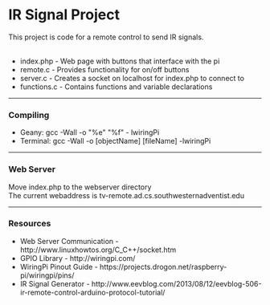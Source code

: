 <h1>IR Signal Project</h1>
This project is code for a remote control to send IR signals.
<br><br>
<ul>
  	<li>index.php 	- Web page with buttons that interface with the pi</li>
  	<li>remote.c	- Provides functionality for on/off buttons</li>
	<li>server.c 	- Creates a socket on localhost for index.php to connect to</li>
	<li>functions.c	- Contains functions and variable declarations</li>
</ul>
<hr>
<h3>Compiling</h3>
<ul>
	<li>Geany: gcc -Wall -o "%e" "%f" - lwiringPi</li>
	<li>Terminal: gcc -Wall -o [objectName] [fileName] -lwiringPi</li>
</ul>
<hr>
<h3>Web Server</h3>
<p>Move index.php to the webserver directory<br>The current webaddress is tv-remote.ad.cs.southwesternadventist.edu</p>
<hr>
<h3>Resources</h3>
<ul>
	<li>Web Server Communication - http://www.linuxhowtos.org/C_C++/socket.htm</li>
	<li>GPIO Library - http://wiringpi.com/</li>
	<li>WiringPi Pinout Guide - https://projects.drogon.net/raspberry-pi/wiringpi/pins/</i>
	<li>IR Signal Generator - http://www.eevblog.com/2013/08/12/eevblog-506-ir-remote-control-arduino-protocol-tutorial/</li>
</ul>
